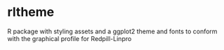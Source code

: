 # rltheme
R package with styling assets and a ggplot2 theme and fonts to conform with the graphical profile for Redpill-Linpro
